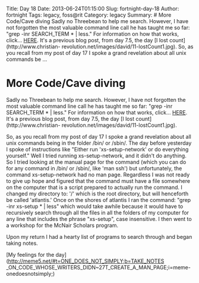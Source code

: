 Title: Day 18
Date: 2013-06-24T01:15:00
Slug: fortnight-day-18
Author: fortnight
Tags: legacy, foss@rit
Category: legacy
Summary: #  More Code/Cave diving  Sadly no Threebean to help me search. However, I have not forgotten the most valuable command line call he has taught me so far: "grep -inr SEARCH_TERM * | less." For information on how that works, click... [HERE](http://foss.rit.edu/node/471). It's a previous blog post, from day 7.5, the day [I lost count](http://www.christian- revolution.net/images/david/11-lostCount1.jpg).  So, as you recall from my post of day 17 I spoke a grand revelation about all unix commands be ... 

#  More Code/Cave diving

Sadly no Threebean to help me search. However, I have not forgotten the most
valuable command line call he has taught me so far: "grep -inr SEARCH_TERM * |
less." For information on how that works, click...
[HERE](http://foss.rit.edu/node/471). It's a previous blog post, from day 7.5,
the day [I lost count](http://www.christian-
revolution.net/images/david/11-lostCount1.jpg).

So, as you recall from my post of day 17 I spoke a grand revelation about all
unix commands being in the folder /bin/ or /sbin/. The day before yesterday I
spoke of instructions like "Either run 'xs-setup-network' or do everything
yourself." Well I tried running xs-setup-network, and it didn't do anything.
So I tried looking at the manual page for the command (which you can do for
any command in /bin/ or /sbin/, like 'man ssh') but unfortunately, the command
xs-setup-network had no man page. Regardless I was not ready to give up hope
and figured that the command must have a file somewhere on the computer that
is a script prepared to actually run the command. I changed my directory to:
'/' which is the root directory, but will henceforth be called 'atlantis.'
Once on the shores of atlantis I ran the command: "grep -inr xs-setup * |
less" which would take awhile because it would have to recursively search
through all the files in all the folders of my computer for any line that
includes the phrase "xs-setup", case insensitive. I then went to a workshop
for the McNair Scholars program.

Upon my return I had a hearty list of programs to search through and began
taking notes.

[My feelings for the day](http://meme5.net/#t=ONE_DOES_NOT_SIMPLY;b=TAKE_NOTES
_ON_CODE_WHOSE_WRITERS_DIDN~27T_CREATE_A_MAN_PAGE;i=meme-onedoesnotsimply;)

